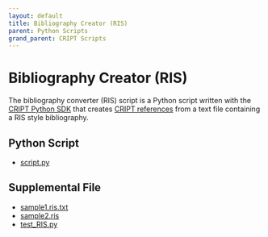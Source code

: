 ```yaml
---
layout: default
title: Bibliography Creator (RIS)
parent: Python Scripts
grand_parent: CRIPT Scripts
---
```


# Bibliography Creator (RIS)
The bibliography converter (RIS) script is a Python script written with the [CRIPT Python SDK](https://pypi.org/project/cript/) that creates [CRIPT references](https://criptapp.org/reference/) from a text file containing a RIS style bibliography.

## Python Script
* [script.py](python_sdk_scripts/bibliography_creator_ris/script.py)


## Supplemental File
* [sample1.ris.txt](python_sdk_scripts/bibliography_creator_ris/sample1.ris.txt)
* [sample2.ris](python_sdk_scripts/bibliography_creator_ris/sample2.ris)
* [test_RIS.py](python_sdk_scripts/bibliography_creator_ris/test_RIS.py)
